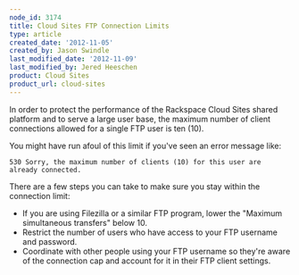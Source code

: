 ```yaml
---
node_id: 3174
title: Cloud Sites FTP Connection Limits
type: article
created_date: '2012-11-05'
created_by: Jason Swindle
last_modified_date: '2012-11-09'
last_modified_by: Jered Heeschen
product: Cloud Sites
product_url: cloud-sites
---
```


In order to protect the performance of the Rackspace Cloud Sites shared
platform and to serve a large user base, the maximum number of client
connections allowed for a single FTP user is ten (10).

You might have run afoul of this limit if you've seen an error message
like:

    530 Sorry, the maximum number of clients (10) for this user are already connected.

There are a few steps you can take to make sure you stay within the
connection limit:

-   If you are using Filezilla or a similar FTP program, lower the
    "Maximum simultaneous transfers" below 10.
-   Restrict the number of users who have access to your FTP username
    and password.
-   Coordinate with other people using your FTP username so they're
    aware of the connection cap and account for it in their FTP
    client settings.



